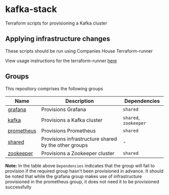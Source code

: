 # kafka-stack

Terraform scripts for provisioning a Kafka cluster

## Applying infrastructure changes

These scripts should be run using Companies House Terraform-runner

View usage instructions for the terraform-runner [here](https://companieshouse.atlassian.net/wiki/spaces/DEVOPS/pages/1694236886/Terraform-runner)

## Groups

This repository comprises the following groups

| Name                                      | Description                                          | Dependencies          |
| ----------------------------------------- | ---------------------------------------------------- | --------------------- |
| [grafana](groups/grafana/README.md)       | Provisions Grafana                                   | `shared`              |
| [kafka](groups/kafka/README.md)           | Provisions a Kafka cluster                           | `shared`, `zookeeper` |
| [prometheus](groups/prometheus/README.md) | Provisions Prometheus                                | `shared`              |
| [shared](groups/shared/README.md)         | Provisions infrastructure shared by the other groups | -                     |
| [zookeeper](groups/zookeeper/README.md)   | Provisions a Zookeeper cluster                       | `shared`              |

**Note:** In the table above `Dependencies` indicates that the group will fail to provision if the required group hasn’t been provisioned in advance. It should be noted that while the grafana group makes use of infrastructure provisioned in the prometheus group, it does not need it to be provisioned successfully
